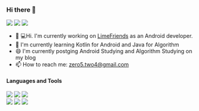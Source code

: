 ### Hi there 👋

<img src="https://img.shields.io/badge/github-181717?style=for-the-badge&logo=github&logoColor=white">  <img src="https://img.shields.io/badge/Instagram-E4405F?style=for-the-badge&logo=Instagram&logoColor=white">  <img src="https://img.shields.io/badge/gmail-EA4335?style=for-the-badge&logo=gmail&logoColor=white">


 - 👨‍ 💻Hi. I'm currently working on [LimeFriends](https://limefriends.com/) as an Android developer.
 - 🌱 I'm currently learning Kotlin for Android and Java for Algorithm
 - 😄 I'm currently postging Android Studying and Algorithm Studying on my blog
 - 📫 How to reach me: zero5.two4@gmail.com

#### Languages and Tools
<p>
  <img src="https://img.shields.io/badge/java-007396?style=for-the-badge&logo=java&logoColor=white"> 
  <img src="https://img.shields.io/badge/kotlin-7f52ff?style=for-the-badge&logo=kotlin&logoColor=white">
  <img src="https://img.shields.io/badge/Android-3DDC84?style=for-the-badge&logo=Android&logoColor=white"/></br>
  <img src="https://img.shields.io/badge/mysql-4479A1?style=for-the-badge&logo=mysql&logoColor=white"/>
  <img src="https://img.shields.io/badge/slack-4A154B?style=for-the-badge&logo=slack&logoColor=white"> 
  <img src="https://img.shields.io/badge/github-181717?style=for-the-badge&logo=github&logoColor=white">
</p>



  
  <!--
**JuhyeokLee97/JuhyeokLee97** is a ✨ _special_ ✨ repository because its `README.md` (this file) appears on your GitHub profile.

Here are some ideas to get you started:

- 🔭 I’m currently working on ...
- 🌱 I’m currently learning ...
- 👯 I’m looking to collaborate on ...
- 🤔 I’m looking for help with ...
- 💬 Ask me about ...
- 📫 How to reach me: ...
- 😄 Pronouns: ...
- ⚡ Fun fact: ...
-->
